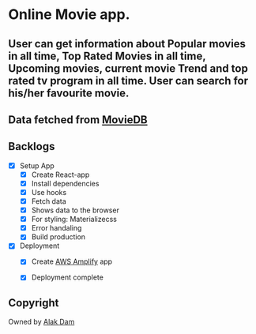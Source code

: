 # Online Movie app.

## User can get information about Popular movies in all time, Top Rated Movies in all time, Upcoming movies, current movie Trend and top rated tv program in all time. User can search for his/her favourite movie.

## Data fetched from [MovieDB](https://developers.themoviedb.org/3/getting-started/introduction)

## Backlogs

- [x] Setup App
  - [x] Create React-app
  - [x] Install dependencies
  - [x] Use hooks
  - [x] Fetch data
  - [x] Shows data to the browser
  - [x] For styling: Materializecss
  - [x] Error handaling
  - [x] Build production
- [x] Deployment
  - [x] Create [AWS Amplify](https://aws.amazon.com/amplify/) app
  - [x] Deployment complete
  
  
## Copyright

Owned by [Alak Dam](http://www.alakdam.com/)




